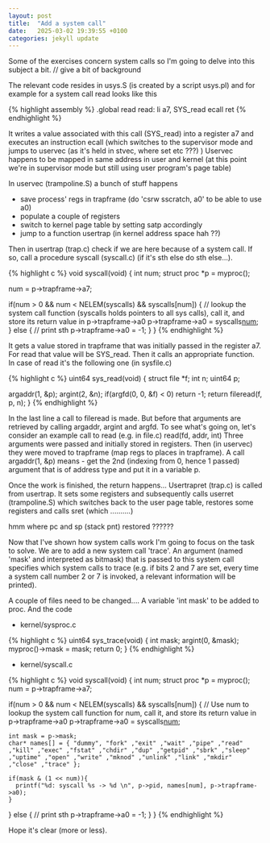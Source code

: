 ```yaml
---
layout: post
title:  "Add a system call"
date:   2025-03-02 19:39:55 +0100
categories: jekyll update
---
```


Some of the exercises concern system calls so I'm going to delve into this subject a bit. // give a bit of background

The relevant code resides in usys.S (is created by a script usys.pl) and for example for a system call read looks like this 

{% highlight assembly %}
.global read
read:
 li a7, SYS_read
 ecall
 ret
{% endhighlight %}

It writes a value associated with this call (SYS_read) into a register a7 and executes an instruction ecall (which switches to the supervisor mode 
and jumps to uservec (as it's held in stvec, where set etc ???) )
Uservec happens to be mapped in same address in user and kernel (at this point we're in supervisor mode but still using user program's page table)

In uservec (trampoline.S) a bunch of stuff happens
- save process' regs in trapframe (do 'csrw sscratch, a0' to be able to use a0) 
- populate a couple of registers
- switch to kernel page table by setting satp accordingly
- jump to a function usertrap (in kernel address space hah ??)

Then in usertrap (trap.c) check if we are here because of a system call. If so, call a procedure syscall (syscall.c) (if it's sth else do sth else...).

{% highlight c %}
void syscall(void)
{
  int num;
  struct proc *p = myproc();

  num = p->trapframe->a7;

  if(num > 0 && num < NELEM(syscalls) && syscalls[num]) {
    // lookup the system call function (syscalls holds pointers to all sys calls), call it, and store its return value in p->trapframe->a0
    p->trapframe->a0 = syscalls[num]();
  } else {
	// print sth
    p->trapframe->a0 = -1;
  }
}
{% endhighlight %}

It gets a value stored in trapframe that was initially passed in the register a7. For read that value will be SYS_read.
Then it calls an appropriate function. In case of read it's the following one (in sysfile.c)

{% highlight c %}
uint64 sys_read(void)
{
  struct file *f;
  int n;
  uint64 p;

  argaddr(1, &p);
  argint(2, &n);
  if(argfd(0, 0, &f) < 0)
    return -1;
  return fileread(f, p, n);
}
{% endhighlight %}

In the last line a call to fileread is made. But before that arguments are retrieved by calling argaddr, argint and argfd.
To see what's going on, let's consider an example call to read (e.g. in file.c)
read(fd, addr, int)
Three arguments were passed and initially stored in registers. Then (in uservec) they were moved to trapframe (map regs to places in trapframe). A call 
argaddr(1, &p) means - get the 2nd (indexing from 0, hence 1 passed) argument that is of address type and put it in a variable p.   

Once the work is finished, the return happens...
Usertrapret (trap.c) is called from usertrap. It sets some registers and subsequently calls userret (trampoline.S) which switches back to the user page table, restores some registers
and calls sret (which ..........)

hmm where pc and sp (stack pnt) restored ??????

Now that I've shown how system calls work I'm going to focus on the task to solve. We are to add a new system call 'trace'. An argument (named 'mask' and interpreted as bitmask) that is passed to this system call
specifies which system calls to trace (e.g. if bits 2 and 7 are set, every time a system call number 2 or 7 is invoked, a relevant information will be printed). 

A couple of files need to be changed....
A variable 'int mask' to be added to proc.
And the code

- kernel/sysproc.c

{% highlight c %}
uint64
sys_trace(void)
{
  int mask;
  argint(0, &mask);
  myproc()->mask = mask;
  return 0;
}
{% endhighlight %}

- kernel/syscall.c

{% highlight c %}
void syscall(void)
{
  int num;
  struct proc *p = myproc();
  num = p->trapframe->a7;

  if(num > 0 && num < NELEM(syscalls) && syscalls[num]) {
    // Use num to lookup the system call function for num, call it, and store its return value in p->trapframe->a0
    p->trapframe->a0 = syscalls[num]();

    int mask = p->mask;
    char* names[] = { "dummy", "fork" ,"exit" ,"wait" ,"pipe" ,"read" ,"kill" ,"exec" ,"fstat" ,"chdir" ,"dup" ,"getpid" ,"sbrk" ,"sleep" ,"uptime" ,"open" ,"write" ,"mknod" ,"unlink" ,"link" ,"mkdir" ,"close" ,"trace" };

    if(mask & (1 << num)){
      printf("%d: syscall %s -> %d \n", p->pid, names[num], p->trapframe->a0);
    }

  } else {
	// print sth
    p->trapframe->a0 = -1;
  }
}
{% endhighlight %}

Hope it's clear (more or less).

